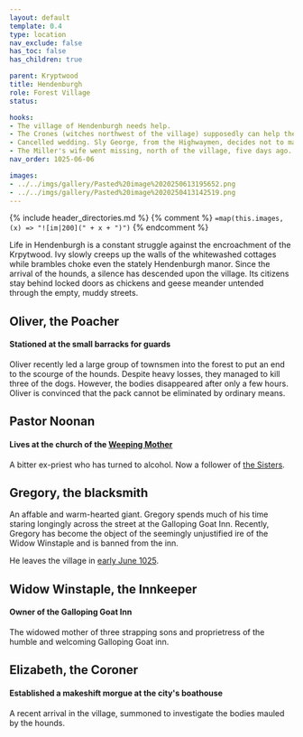 ```yaml
---
layout: default
template: 0.4
type: location
nav_exclude: false
has_toc: false
has_children: true

parent: Kryptwood
title: Hendenburgh
role: Forest Village
status: 

hooks:
- The village of Hendenburgh needs help.
- The Crones (witches northwest of the village) supposedly can help the village.
- Cancelled wedding. Sly George, from the Highwaymen, decides not to marry beautiful Winnifried. The Crones want that fixed. They would write a banishment letter for the hounds if someone convinces Sly George otherwise.
- The Miller's wife went missing, north of the village, five days ago. He wants help to recover her body for a burial.
nav_order: 1025-06-06

images: 
- ../../imgs/gallery/Pasted%20image%2020250613195652.png
- ../../imgs/gallery/Pasted%20image%2020250413142519.png
---
```


{% include header_directories.md %}
{% comment %}
`=map(this.images, (x) => "![im|200](" + x + ")")`
{% endcomment %}

Life in Hendenburgh is a constant struggle against the encroachment of the Krpytwood.
Ivy slowly creeps up the walls of the whitewashed cottages while brambles choke even the stately Hendenburgh manor.
Since the arrival of the hounds, a silence has descended upon the village.
Its citizens stay behind locked doors as chickens and geese meander untended through the empty, muddy streets.

## Oliver, the Poacher
#### Stationed at the small barracks for guards
Oliver recently led a large group of townsmen into the forest to put an end to the scourge of the hounds.
Despite heavy losses, they managed to kill three of the dogs.
However, the bodies disappeared after only a few hours.
Oliver is convinced that the pack cannot be eliminated by ordinary means.

## Pastor Noonan
#### Lives at the church of the [Weeping Mother](../weepingMother/index.md)

A bitter ex-priest who has turned to alcohol.
Now a follower of [the Sisters](../weepingMother/theSisters.md).

## Gregory, the blacksmith

An affable and warm-hearted giant.
Gregory spends much of his time staring longingly across the street at the Galloping Goat Inn.
Recently, Gregory has become the object of the seemingly unjustified ire of the Widow Winstaple and is banned from the inn.

He leaves the village in [early June 1025](../../campaigns/Book_01/ep_023.md).

## Widow Winstaple, the Innkeeper
#### Owner of the Galloping Goat Inn

The widowed mother of three strapping sons and proprietress of the humble and welcoming Galloping Goat inn.

## Elizabeth, the Coroner
#### Established a makeshift morgue at the city's boathouse

A recent arrival in the village, summoned to investigate the bodies mauled by the hounds.
